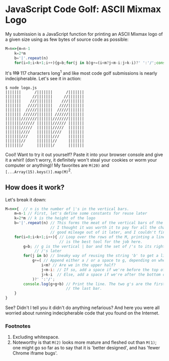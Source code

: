 # JavaScript Code Golf: ASCII Mixmax Logo

My submission is a JavaScript function for printing an ASCII Mixmax logo of a given size using as few bytes of source code as possible: 

```js
M=n=>{m=n-1
	k=2*m
	b='|'.repeat(n)
	for(i=0;i<k+1;i++){g=b;for(j in b)g+=(i<m?j<m-i:j>k-i)?' ':'/';console.log(g+g+b)}}
```

It's ~~119~~ 117 characters long<sup>1</sup> and like most code golf submissions is nearly indecipherable. Let's see it in action:

```
$ node logo.js
|||||||      /|||||||      /|||||||
|||||||     //|||||||     //|||||||
|||||||    ///|||||||    ///|||||||
|||||||   ////|||||||   ////|||||||
|||||||  /////|||||||  /////|||||||
||||||| //////||||||| //////|||||||
|||||||///////|||||||///////|||||||
|||||||////// |||||||////// |||||||
|||||||/////  |||||||/////  |||||||
|||||||////   |||||||////   |||||||
|||||||///    |||||||///    |||||||
|||||||//     |||||||//     |||||||
|||||||/      |||||||/      |||||||
```

Cool! Want to try it out yourself? Paste it into your browser console and give it a whirl! (don't worry, it definitely won't steal your cookies or worm your computer or anything)! My favorites are `M(20)` and `[...Array(15).keys()].map(M)`<sup>2</sup>. 

## How does it work?
Let's break it down:
```js
M=n=>{  // n is the number of |'s in the vertical bars.
	m=n-1 // First, let's define some constants for reuse later
	k=2*m // k is the height of the logo
	b='|'.repeat(n) // This forms the meat of the vertical bars of the M.
	                // I thought it was worth it to pay for all the characters in .repeat since we can get some
	                // good mileage out of it later, and I couldn't find a better way of repeating a character.
	for(i=0;i<k+1;i++){ // Loop over the rows of the M, printing a line for each row. Turns out a simple for loop 
                        // is the best tool for the job here.
		g=b; // g is the vertical | bar and the set of /'s to its right. Start with just the |'s, we'll add the 
		     // /'s later
		for(j in b) // Sneaky way of reusing the string 'b' to get a list of numbers going from 1 to n
			g+=( // Append either a / or a space to g, depending on where we are in the logo.
				i<m? // Are we in the upper half?
				j<m-i: // If so, add a space if we're before the top of the diagonal, else add a '/'
				j>k-i  // Else, add a space if we're after the bottom of the diagonal, else add a '/'
			)?' ':'/';
		console.log(g+g+b) // Print the line. The two g's are the first two bar-diagonal pairs, and the b is
						   // the last bar.
	}
}
```

See? Didn't I tell you it didn't do anything nefarious? And here you were all worried about running indecipherable code that you found on the Internet.

### Footnotes

1. Excluding whitespace.
2. Noteworthy is that `M(2)` looks more mature and fleshed out than `M(1)`; one might go so far as to say that it is 'better designed', and has 'fewer Chrome iframe bugs'.

